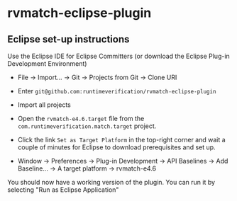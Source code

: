 # rvmatch-eclipse-plugin

## Eclipse set-up instructions 

Use the Eclipse IDE for Eclipse Committers (or download the Eclipse Plug-in Development Environment)

* File -> Import... -> Git -> Projects from Git -> Clone URI
* Enter `git@github.com:runtimeverification/rvmatch-eclipse-plugin`
* Import all projects
* Open the `rvmatch-e4.6.target` file from the `com.runtimeverification.match.target` project.
 * Click the link `Set as Target Platform` in the top-right corner and wait a couple of minutes for Eclipse to download prerequisites and set up.

* Window -> Preferences -> Plug-in Development -> API Baselines -> Add Baseline... -> A target platform -> rvmatch-e4.6


You should now have a working version of the plugin. You can run it by selecting "Run as Eclipse Application"

